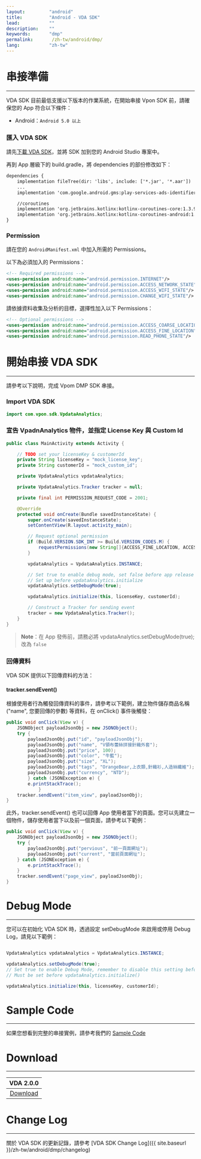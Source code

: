 ```yaml
---
layout:         "android"
title:          "Android - VDA SDK"
lead:           ""
description:    ""
keywords:       "dmp"
permalink:       /zh-tw/android/dmp/
lang:           "zh-tw"
---
```


# 串接準備
---
VDA SDK 目前最低支援以下版本的作業系統，在開始串接 Vpon SDK 前，請確保您的 App 符合以下條件：

* Android：`Android 5.0 以上`

### 匯入 VDA SDK
請先[下載 VDA SDK][1]，並將 SDK 加到您的 Android Studio 專案中。

再到 App 層級下的 build.gradle，將 dependencies 的部份修改如下：

```xml
dependencies {
    implementation fileTree(dir: 'libs', include: ['*.jar', '*.aar'])
    ...
    implementation 'com.google.android.gms:play-services-ads-identifier:17.0.0'

    //coroutines
    implementation 'org.jetbrains.kotlinx:kotlinx-coroutines-core:1.3.9'
    implementation 'org.jetbrains.kotlinx:kotlinx-coroutines-android:1.3.9'
}
```

### Permission
請在您的 `AndroidManifest.xml` 中加入所需的 Permissions。

以下為必須加入的 Permissions：

```xml
<!-- Required permissions -->
<uses-permission android:name="android.permission.INTERNET"/>
<uses-permission android:name="android.permission.ACCESS_NETWORK_STATE"/>
<uses-permission android:name="android.permission.ACCESS_WIFI_STATE"/>
<uses-permission android:name="android.permission.CHANGE_WIFI_STATE"/>
```

請依據資料收集及分析的目標，選擇性加入以下 Permissions：

```xml
<!-- Optional permissions -->
<uses-permission android:name="android.permission.ACCESS_COARSE_LOCATION"/>
<uses-permission android:name="android.permission.ACCESS_FINE_LOCATION"/>
<uses-permission android:name="android.permission.READ_PHONE_STATE"/>
```


# 開始串接 VDA SDK
---
請參考以下說明，完成 Vpom DMP SDK 串接。

### Import VDA SDK

```java
import com.vpon.sdk.VpdataAnalytics;
```

### 宣告 VpadnAnalytics 物件，並指定 License Key 與 Custom Id

```java
public class MainActivity extends Activity {

    // TODO set your licenseKey & customerId
    private String licenseKey = "mock_license_key";
    private String customerId = "mock_custom_id";

    private VpdataAnalytics vpdataAnalytics;

    private VpdataAnalytics.Tracker tracker = null;

    private final int PERMISSION_REQUEST_CODE = 2001;

    @Override
    protected void onCreate(Bundle savedInstanceState) {
        super.onCreate(savedInstanceState);
        setContentView(R.layout.activity_main);

        // Request optional permission
        if (Build.VERSION.SDK_INT >= Build.VERSION_CODES.M) {
            requestPermissions(new String[]{ACCESS_FINE_LOCATION, ACCESS_COARSE_LOCATION, READ_PHONE_STATE}, PERMISSION_REQUEST_CODE);
        }

        vpdataAnalytics = VpdataAnalytics.INSTANCE;

        // Set true to enable debug mode, set false before app release
        // Set up before vpdataAnalytics.initialize
        vpdataAnalytics.setDebugMode(true);

        vpdataAnalytics.initialize(this, licenseKey, customerId);

        // Construct a Tracker for sending event
        tracker = new VpdataAnalytics.Tracker();
    }
}

```

> **Note**：在 App 發佈前，請務必將 vpdataAnalytics.setDebugMode(true); 改為 `false`


### 回傳資料
VDA SDK 提供以下回傳資料的方法：


#### tracker.sendEvent()
根據使用者行為觸發回傳資料的事件，請參考以下範例，建立物件儲存商品名稱 ("name", 您要回傳的參數) 等資料，在 onClick() 事件後觸發：

```java
public void onClick(View v) {
	JSONObject payloadJsonObj = new JSONObject();
	try {
		payloadJsonObj.put("id", "payloadJsonObj");
		payloadJsonObj.put("name", "V領布蕾絲拼接針織外套");
		payloadJsonObj.put("price", 100);
		payloadJsonObj.put("color", "牛藍");
		payloadJsonObj.put("size", "XL");
		payloadJsonObj.put("tags", "OrangeBear,上衣類,針織衫,人造絲纖維");
		payloadJsonObj.put("currency", "NTD");
		} catch (JSONException e) {
		e.printStackTrace();
	        }
	tracker.sendEvent("item_view", payloadJsonObj);
}
```

此外，tracker.sendEvent() 也可以回傳 App 使用者當下的頁面。您可以先建立一個物件，儲存使用者當下以及前一個頁面，請參考以下範例：

```java
public void onClick(View v) {
	JSONObject payloadJsonObj = new JSONObject();
	try {
		payloadJsonObj.put("pervious", "前一頁面網址");
		payloadJsonObj.put("current", "當前頁面網址");
	} catch (JSONException e) {
		e.printStackTrace();
	}
	tracker.sendEvent("page_view", payloadJsonObj);
}
```

# Debug Mode
---
您可以在初始化 VDA SDK 時，透過設定 setDebugMode 來啟用或停用 Debug Log，請見以下範例：


```java

VpdataAnalytics vpdataAnalytics = VpdataAnalytics.INSTANCE;

vpdataAnalytics.setDebugMode(true);
// Set true to enable Debug Mode, remember to disable this setting before app release!
// Must be set before vpdataAnalytics.initialize()

vpdataAnalytics.initialize(this, licenseKey, customerId);
```


# Sample Code
---
如果您想看到完整的串接實例，請參考我們的 [Sample Code](https://github.com/vpon-sdk/Vpon-Android-Analytics)


# Download
---

|VDA 2.0.0|
|:-------:|
|[Download][1]|

# Change Log
---
關於 VDA SDK 的更新記錄，請參考 [VDA SDK Change Log]({{ site.baseurl }}/zh-tw/android/dmp/changelog)


[1]: {{site.dnldurl}}/vpon-data-sdk-v200-release.aar